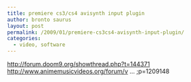 ```yaml
---
title: premiere cs3/cs4 avisynth input plugin
author: bronto saurus
layout: post
permalink: /2009/01/premiere-cs3cs4-avisynth-input-plugin/
categories:
  - video, software
---
```

<a href="http://forum.doom9.org/showthread.php?t=144371" target="_blank" >http://forum.doom9.org/showthread.php?t=144371</a>  
<a href="http://www.animemusicvideos.org/forum/viewtopic.php?f=45&#038;t=92453&#038;p=1209148" target="_blank" >http://www.animemusicvideos.org/forum/v &#8230; ;p=1209148</a>